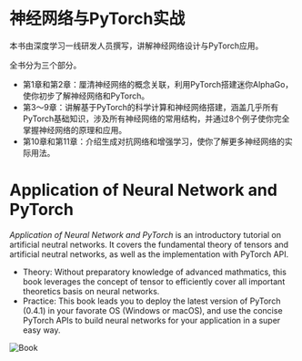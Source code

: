# 神经网络与PyTorch实战 

本书由深度学习一线研发人员撰写，讲解神经网络设计与PyTorch应用。

全书分为三个部分。
- 第1章和第2章：厘清神经网络的概念关联，利用PyTorch搭建迷你AlphaGo，使你初步了解神经网络和PyTorch。
- 第3～9章：讲解基于PyTorch的科学计算和神经网络搭建，涵盖几乎所有PyTorch基础知识，涉及所有神经网络的常用结构，并通过8个例子使你完全掌握神经网络的原理和应用。
- 第10章和第11章：介绍生成对抗网络和增强学习，使你了解更多神经网络的实际用法。

# Application of Neural Network and PyTorch

_Application of Neural Network and PyTorch_ is an introductory tutorial on artificial neutral networks. It covers the fundamental theory of tensors and artificial neutral networks, as well as the implementation with PyTorch API.
- Theory: Without preparatory knowledge of advanced mathmatics, this book leverages the concept of tensor to efficiently cover all important theoretics basis on neural networks.
- Practice: This book leads you to deploy the latest version of PyTorch (0.4.1) in your favorate OS (Windows or macOS), and use the concise PyTorch APIs to build neural networks for your application in a super easy way.


![Book](http://www.cmpbook.com/data/stackroom/6/605771.jpg)


